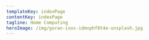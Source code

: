 ```yaml
---
templateKey: indexPage
contentKey: indexPage
tagline: Home Computing
heroImage: /img/goran-ivos-idmvphf8t4e-unsplash.jpg
---
```

